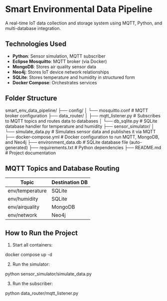 # Smart Environmental Data Pipeline

A real-time IoT data collection and storage system using MQTT, Python, and multi-database integration.

## Technologies Used

- **Python**: Sensor simulation, MQTT subscriber
- **Eclipse Mosquitto**: MQTT broker (via Docker)
- **MongoDB**: Stores air quality sensor data
- **Neo4j**: Stores IoT device network relationships
- **SQLite**: Stores temperature and humidity in structured form
- **Docker Compose**: Orchestrates services

## Folder Structure
smart_env_data_pipeline/
├── config/
│ └── mosquitto.conf # MQTT broker configuration
├── data_router/
│ ├── mqtt_listener.py # Subscribes to MQTT topics and routes data to databases
│ └── db_sqlite.py # SQLite database handler for temperature and humidity
├── sensor_simulator/
│ └── simulate_data.py # Simulates sensor data and publishes it via MQTT
├── docker-compose.yml # Docker configuration to run MQTT, MongoDB, and Neo4j
├── environment_data.db # SQLite database file (auto-generated)
├── requirements.txt # Python dependencies
├── README.md # Project documentation

## MQTT Topics and Database Routing

| Topic             | Destination DB |
|------------------|----------------|
| env/temperature   | SQLite         |
| env/humidity      | SQLite         |
| env/airquality    | MongoDB        |
| env/network       | Neo4j          |

## How to Run the Project

1. Start all containers:

docker compose up -d

2. Run the simulator:

python sensor_simulator/simulate_data.py

3. Run the subscriber:

python data_router/mqtt_listener.py
